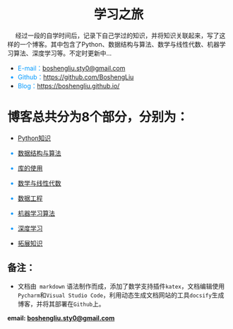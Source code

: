 <!--
    作者：刘博生
    email: boshengliu.sty0@gmail.com
**  本文档可用于个人学习目的，不得用于商业目的  **
-->

# <center>学习之旅</center>

&#8195; 经过一段的自学时间后，记录下自己学过的知识，并将知识关联起来，写了这样的一个博客。其中包含了Python、数据结构与算法、数学与线性代数、机器学习算法、深度学习等。不定时更新中...

* <font color=#0099ff>E-mail：boshengliu.sty0@gmail.com
* Github：https://github.com/BoshengLiu
* Blog：https://boshengliu.github.io/</font>

# 博客总共分为8个部分，分别为：

* <font color=#0099ff>[Python知识](python_learning_notes/readme.md)

* [数据结构与算法](data_structures_algorithms_notes/readme.md)

* [库的使用](library_usage_notes/readme.md)

* [数学与线性代数](mathematics_basis_notes/readme.md)

* [数据工程](data_project_notes/readme.md)

* [机器学习算法](machine_learning_notes/readme.md)

* [深度学习](deep_learning_notes/readme.md)

* [拓展知识](expand_algorithms/readme.md)</font>

## 备注：
* 文档由` markdown` 语法制作而成，添加了数学支持插件`katex`，文档编辑使用`Pycharm`和`Visual Studio Code`，利用动态生成文档网站的工具`docsify`生成博客，并将其部署在`Github`上。

**email: boshengliu.sty0@gmail.com** 
 
